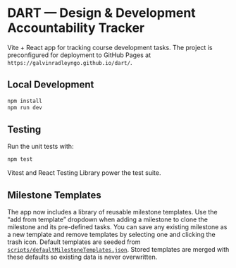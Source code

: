 # DART — Design & Development Accountability Tracker

Vite + React app for tracking course development tasks. The project is preconfigured for deployment to GitHub Pages at `https://galvinradleyngo.github.io/dart/`.

## Local Development

```bash
npm install
npm run dev
```

## Testing

Run the unit tests with:

```bash
npm test
```

Vitest and React Testing Library power the test suite.

## Milestone Templates

The app now includes a library of reusable milestone templates. Use the “add from template” dropdown when adding a milestone to clone the milestone and its pre-defined tasks. You can save any existing milestone as a new template and remove templates by selecting one and clicking the trash icon. Default templates are seeded from [`scripts/defaultMilestoneTemplates.json`](scripts/defaultMilestoneTemplates.json).
Stored templates are merged with these defaults so existing data is never overwritten.
